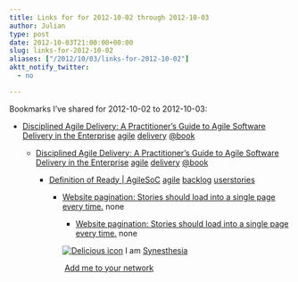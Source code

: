 ```yaml
---
title: Links for for 2012-10-02 through 2012-10-03
author: Julian
type: post
date: 2012-10-03T21:00:00+00:00
slug: links-for-2012-10-02 
aliases: ["/2012/10/03/links-for-2012-10-02"]
aktt_notify_twitter:
  - no

---
```

Bookmarks I&#8217;ve shared for 2012-10-02 to 2012-10-03:

  * [Disciplined Agile Delivery: A Practitioner&rsquo;s Guide to Agile Software Delivery in the Enterprise][1] 
    [agile][2] [delivery][3] [@book][4] </li> 
    
      * [Disciplined Agile Delivery: A Practitioner&rsquo;s Guide to Agile Software Delivery in the Enterprise][1] 
        [agile][2] [delivery][3] [@book][4] </li> 
        
          * [Definition of Ready | AgileSoC][5] 
            [agile][2] [backlog][6] [userstories][7] </li> 
            
              * [Website pagination: Stories should load into a single page every time.][8] 
                none</li> 
                
                  * [Website pagination: Stories should load into a single page every time.][8] 
                    none</li> </ul> 
                    
                    <p class="deliciouslink">
                      <a href="https://del.icio.us/synesthesia" title="See all my bookmarks on del.icio.us"><img src="https://www.synesthesia.co.uk/images/deliciousicon.jpg" alt="Delicious icon" /></a>&nbsp;I am <a href="https://del.icio.us/synesthesia" title="See all my bookmarks on del.icio.us">Synesthesia</a>
                    </p>
                    
                    <p class="deliciouslink">
                      <a href="https://del.icio.us/network?add=synesthesia" title="Add me to your del.icio.us network"><img src="https://www.synesthesia.co.uk/images/add.gif" alt="" /></a>&nbsp;<a href="https://del.icio.us/network?add=synesthesia" title="Add me to your del.icio.us network">Add me to your network</a>
                    </p>

 [1]: https://www.ambysoft.com/books/dad.html
 [2]: https://www.delicious.com/synesthesia/agile
 [3]: https://www.delicious.com/synesthesia/delivery
 [4]: https://www.delicious.com/synesthesia/%40book
 [5]: https://www.agilesoc.com/2012/03/05/definition-of-ready/
 [6]: https://www.delicious.com/synesthesia/backlog
 [7]: https://www.delicious.com/synesthesia/userstories
 [8]: https://mobile.slate.com/articles/technology/technology/2012/10/website_pagination_stories_should_load_into_a_single_page_every_time_.html